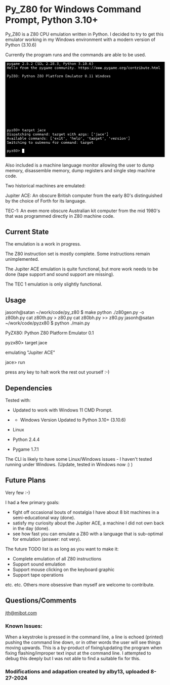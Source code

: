 # Py_Z80 for Windows Command Prompt, Python 3.10+

Py_Z80 is a Z80 CPU emulation written in Python. I decided to try to get this emulator working in my Windows environment with a modern version of Python (3.10.6)

Currently the program runs and the commands are able to be used.

<img src="screenshot-pyz80.png">

Also included is a machine language monitor allowing the user to dump memory, disassemble memory, dump registers and single step machine code.

Two historical machines are emulated:

Jupiter ACE: An obscure British computer from the early 80's distinguished by the choice of Forth for its language.

TEC-1: An even more obscure Australian kit computer from the mid 1980's that was programmed directly in Z80 machine code.

## Current State
The emulation is a work in progress.

The Z80 instruction set is mostly complete. Some instructions remain unimplemented.

The Jupiter ACE emulation is quite functional, but more work needs to be done (tape support and sound support are missing).

The TEC 1 emulation is only slightly functional.

## Usage
jasonh@satan ~/work/code/py_z80 $ make
python ./z80gen.py -o z80bh.py
cat z80th.py > z80.py
cat z80bh.py >> z80.py
jasonh@satan ~/work/code/pyzx80 $ python ./main.py

PyZX80: Python Z80 Platform Emulator 0.1

pyzx80> target jace

emulating "Jupiter ACE"

jace> run

press any key to halt
work the rest out yourself :-)

## Dependencies
Tested with:

* Updated to work with Windows 11 CMD Prompt.
* * Windows Version Updated to Python 3.10+ (3.10.6)
 
* Linux
* Python 2.4.4
* Pygame 1.7.1

The CLI is likely to have some Linux/Windows issues - I haven't tested running under Windows. (Update, tested in Windows now :) )

## Future Plans
Very few :-)

I had a few primary goals:

* fight off occasional bouts of nostalgia I have about 8 bit machines in a semi-educational way (done).
* satisfy my curiosity about the Jupiter ACE, a machine I did not own back in the day (done).
* see how fast you can emulate a Z80 with a language that is sub-optimal for emulation (answer: not very).

The future TODO list is as long as you want to make it:

* Complete emulation of all Z80 instructions
* Support sound emulation
* Support mouse clicking on the keyboard graphic
* Support tape operations

etc. etc.
Others more obsessive than myself are welcome to contribute.

## Questions/Comments
jth@mibot.com

### Known Issues:
When a keystroke is pressed in the command line, a line is echoed (printed) pushing the command line down, or in other words the user will see things moving upwards. This is a by-product of fixing/updating the program when fixing flashing/improper text input at the command line. I attempted to debug this deeply but I was not able to find a suitable fix for this.

### Modifications and adapation created by alby13, uploaded 8-27-2024
